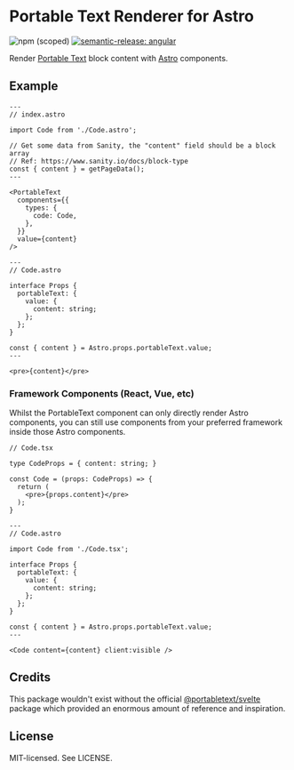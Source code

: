 # Portable Text Renderer for Astro

![npm (scoped)](https://img.shields.io/npm/v/@rshackleton/astro-portabletext) [![semantic-release: angular](https://img.shields.io/badge/semantic--release-angular-e10079?logo=semantic-release)](https://github.com/semantic-release/semantic-release)

Render [Portable Text](https://portabletext.org) block content with [Astro](https://astro.build/) components.

## Example

```astro
---
// index.astro

import Code from './Code.astro';

// Get some data from Sanity, the "content" field should be a block array
// Ref: https://www.sanity.io/docs/block-type
const { content } = getPageData();
---

<PortableText
  components={{
    types: {
      code: Code,
    },
  }}
  value={content}
/>
```

```astro
---
// Code.astro

interface Props {
  portableText: {
    value: {
      content: string;
    };
  };
}

const { content } = Astro.props.portableText.value;
---

<pre>{content}</pre>
```

### Framework Components (React, Vue, etc)

Whilst the PortableText component can only directly render Astro components, you can still use components from your preferred framework inside those Astro components.

```tsx
// Code.tsx

type CodeProps = { content: string; }

const Code = (props: CodeProps) => {
  return (
    <pre>{props.content}</pre>
  );
}
```


```astro
---
// Code.astro

import Code from './Code.tsx';

interface Props {
  portableText: {
    value: {
      content: string;
    };
  };
}

const { content } = Astro.props.portableText.value;
---

<Code content={content} client:visible />
```

## Credits

This package wouldn't exist without the official [@portabletext/svelte](https://github.com/portabletext/svelte-portabletext/) package which provided an enormous amount of reference and inspiration.

## License

MIT-licensed. See LICENSE.
